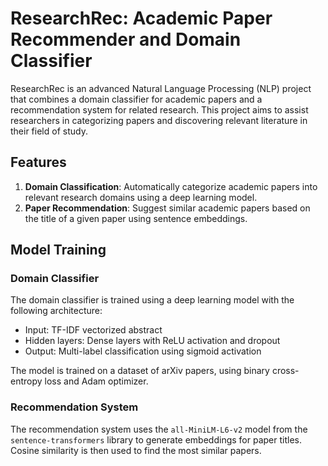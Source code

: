# ResearchRec: Academic Paper Recommender and Domain Classifier

ResearchRec is an advanced Natural Language Processing (NLP) project that combines a domain classifier for academic papers and a recommendation system for related research. This project aims to assist researchers in categorizing papers and discovering relevant literature in their field of study.

## Features

1. **Domain Classification**: Automatically categorize academic papers into relevant research domains using a deep learning model.
2. **Paper Recommendation**: Suggest similar academic papers based on the title of a given paper using sentence embeddings.

## Model Training

### Domain Classifier

The domain classifier is trained using a deep learning model with the following architecture:

- Input: TF-IDF vectorized abstract
- Hidden layers: Dense layers with ReLU activation and dropout
- Output: Multi-label classification using sigmoid activation


The model is trained on a dataset of arXiv papers, using binary cross-entropy loss and Adam optimizer.

### Recommendation System

The recommendation system uses the `all-MiniLM-L6-v2` model from the `sentence-transformers` library to generate embeddings for paper titles. Cosine similarity is then used to find the most similar papers.


